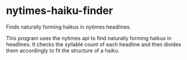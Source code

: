 # nytimes-haiku-finder
Finds naturally forming haikus in nytimes headlines. 

This program uses the nytimes api to find naturally forming haikus in headlines. It checks the syllable count of each headline and then divides them accordingly to fit the structure of a haiku. 
